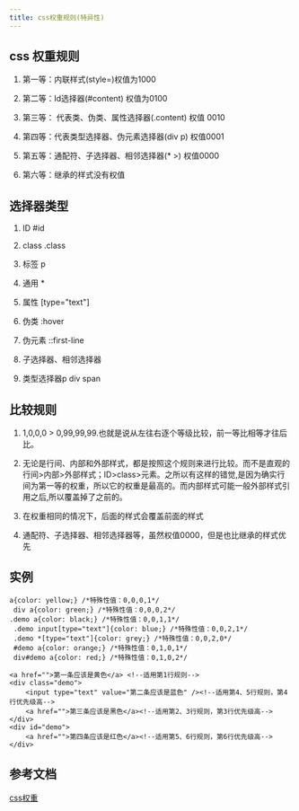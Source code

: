 ```yaml
---
title: css权重规则(特异性)
---
```

## css 权重规则

1. 第一等：内联样式(style=)权值为1000

2. 第二等：Id选择器(#content) 权值为0100

3. 第三等： 代表类、伪类、属性选择器(.content) 权值 0010

4. 第四等：代表类型选择器、伪元素选择器(div p) 权值0001

5. 第五等：通配符、子选择器、相邻选择器(* >) 权值0000

6. 第六等：继承的样式没有权值

## 选择器类型

1. ID   #id

2. class  .class

3. 标签  p

4. 通用 *

5. 属性 [type="text"]

6. 伪类 :hover

7. 伪元素 ::first-line

8. 子选择器、相邻选择器

9. 类型选择器p div span

## 比较规则

1. 1,0,0,0 > 0,99,99,99.也就是说从左往右逐个等级比较，前一等比相等才往后比。

2. 无论是行间、内部和外部样式，都是按照这个规则来进行比较。而不是直观的行间>内部>外部样式；ID>class>元素。之所以有这样的错觉,是因为确实行间为第一等的权重，所以它的权重是最高的。而内部样式可能一般外部样式引用之后,所以覆盖掉了之前的。

3. 在权重相同的情况下，后面的样式会覆盖前面的样式

4. 通配符、子选择器、相邻选择器等，虽然权值0000，但是也比继承的样式优先

## 实例

```
a{color: yellow;} /*特殊性值：0,0,0,1*/
 div a{color: green;} /*特殊性值：0,0,0,2*/
.demo a{color: black;} /*特殊性值：0,0,1,1*/
 .demo input[type="text"]{color: blue;} /*特殊性值：0,0,2,1*/
 .demo *[type="text"]{color: grey;} /*特殊性值：0,0,2,0*/
 #demo a{color: orange;} /*特殊性值：0,1,0,1*/
 div#demo a{color: red;} /*特殊性值：0,1,0,2*/

<a href="">第一条应该是黄色</a> <!--适用第1行规则-->
<div class="demo">
    <input type="text" value="第二条应该是蓝色" /><!--适用第4、5行规则，第4行优先级高-->
    <a href="">第三条应该是黑色</a><!--适用第2、3行规则，第3行优先级高-->
</div>
<div id="demo">
    <a href="">第四条应该是红色</a><!--适用第5、6行规则，第6行优先级高-->
</div>
```

## 参考文档

[css权重](https://www.cnblogs.com/dq-Leung/p/4213375.html)